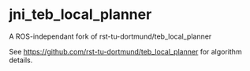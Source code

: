 jni_teb_local_planner
=============================

A ROS-independant fork of rst-tu-dortmund/teb_local_planner

See https://github.com/rst-tu-dortmund/teb_local_planner for algorithm details.

